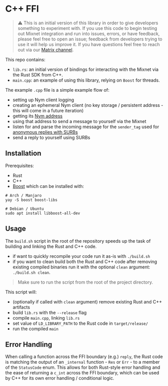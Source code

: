 # C++ FFI 
> ⚠️ This is an initial version of this library in order to give developers something to experiment with. If you use this code to begin testing out Mixnet integration and run into issues, errors, or have feedback, please feel free to open an issue; feedback from developers trying to use it will help us improve it. If you have questions feel free to reach out via our [Matrix channel]().  

This repo contains:
* `lib.rs`: an initial version of bindings for interacting with the Mixnet via the Rust SDK from C++. 
* `main.cpp`: an example of using this library, relying on `Boost` for threads. 

The example `.cpp` file is a simple example flow of: 
* setting up Nym client logging 
* creating an ephemeral Nym client (no key storage / persistent address - this will come in a future iteration)
* getting its [Nym address](https://nymtech.net/docs/clients/addressing-system.html)
* using that address to send a message to yourself via the Mixnet 
* listen for and parse the incoming message for the `sender_tag` used for [anonymous replies with SURBs](https://nymtech.net/docs/architecture/traffic-flow.html#private-replies-using-surbs)
* send a reply to yourself using SURBs

## Installation 
Prerequisites: 
* Rust
* C++  
* [Boost](https://www.boost.org/) which can be installed with:
```
# Arch / Manjaro 
yay -S boost boost-libs 

# Debian / Ubuntu 
sudo apt install libboost-all-dev
```

## Usage
The `build.sh` script in the root of the repository speeds up the task of building and linking the Rust and C++ code. 
* if want to quickly recompile your code run it as-is with `./build.sh` 
* if you want to clean build both the Rust and C++ code after removing existing compiled binaries run it with the optional `clean` argument: `./build.sh clean`. 
 
> Make sure to run the script from the root of the project directory. 

This script will: 
* (optionally if called with `clean` argument) remove existing Rust and C++ artifacts
* build `lib.rs` with the `--release` flag
* compile `main.cpp`, linking `lib.rs` 
* set value of `LD_LIBRARY_PATH` to the Rust code in `target/release/`
* run the compiled `main`

## Error Handling 
When calling a function across the FFI boundary (e.g.) `reply`, the Rust code is matching the output of an `_internal` function - `Res` or `Err` - to a member of the `StatusCode` enum. This allows for both Rust-style error handling and the ease of returning a `c_int` across the FFI boundary, which can be used by C++ for its own error handling / conditional logic.


